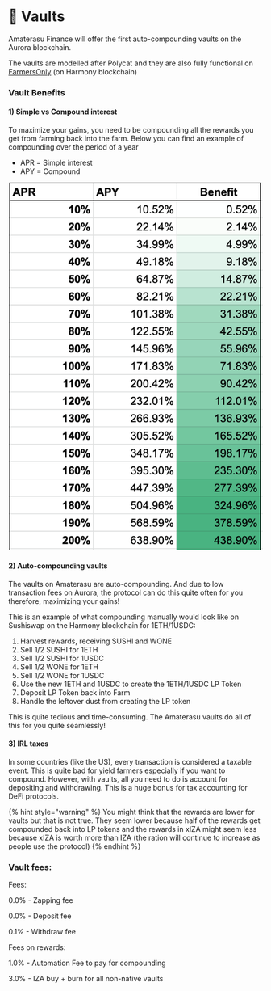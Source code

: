 # 🔐 Vaults

Amaterasu Finance will offer the first auto-compounding vaults on the Aurora blockchain.

The vaults are modelled after Polycat and they are also fully functional on [FarmersOnly](https://app.farmersonly.fi/vaults) (on Harmony blockchain)

### Vault Benefits

#### 1) Simple vs Compound interest

To maximize your gains, you need to be compounding all the rewards you get from farming back into the farm. Below you can find an example of compounding over the period of a year

* APR = Simple interest
* APY = Compound&#x20;

![Compounded interest](<../.gitbook/assets/image (1) (1).png>)

#### 2) Auto-compounding vaults

The vaults on Amaterasu are auto-compounding. And due to low transaction fees on Aurora, the protocol can do this quite often for you therefore, maximizing your gains!

This is an example of what compounding manually would look like on Sushiswap on the Harmony blockchain for 1ETH/1USDC:

1. Harvest rewards, receiving SUSHI and WONE
2. Sell 1/2 SUSHI for 1ETH
3. Sell 1/2 SUSHI for 1USDC
4. Sell 1/2 WONE for 1ETH
5. Sell 1/2 WONE for 1USDC
6. Use the new 1ETH and 1USDC to create the 1ETH/1USDC LP Token
7. Deposit LP Token back into Farm
8. Handle the leftover dust from creating the LP token

This is quite tedious and time-consuming. The Amaterasu vaults do all of this for you quite seamlessly!

#### 3) IRL taxes

In some countries (like the US), every transaction is considered a taxable event. This is quite bad for yield farmers especially if you want to compound. However, with vaults, all you need to do is account for depositing and withdrawing. This is a huge bonus for tax accounting for DeFi protocols.

{% hint style="warning" %}
You might think that the rewards are lower for vaults but that is not true. They seem lower because half of the rewards get compounded back into LP tokens and the rewards in xIZA might seem less because xIZA is worth more than IZA (the ration will continue to increase as people use the protocol)
{% endhint %}

### Vault fees:

Fees:

0.0% - Zapping fee

0.0% - Deposit fee

0.1% - Withdraw fee

Fees on rewards:

1.0% - Automation Fee to pay for compounding

3.0% - IZA buy + burn for all non-native vaults
